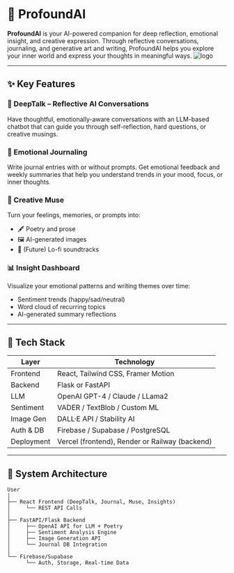# 🌌 ProfoundAI

**ProfoundAI** is your AI-powered companion for deep reflection, emotional insight, and creative expression. Through reflective conversations, journaling, and generative art and writing, ProfoundAI helps you explore your inner world and express your thoughts in meaningful ways.
![logo](https://github.com/user-attachments/assets/528368b0-567d-47a5-aee8-cf1a337e53fd)


---

## ✨ Key Features

### 💬 DeepTalk – Reflective AI Conversations
Have thoughtful, emotionally-aware conversations with an LLM-based chatbot that can guide you through self-reflection, hard questions, or creative musings.

### 📝 Emotional Journaling
Write journal entries with or without prompts. Get emotional feedback and weekly summaries that help you understand trends in your mood, focus, or inner thoughts.

### 🎨 Creative Muse
Turn your feelings, memories, or prompts into:
- 🖋️ Poetry and prose
- 🖼️ AI-generated images
- 🎵 (Future) Lo-fi soundtracks

### 📊 Insight Dashboard
Visualize your emotional patterns and writing themes over time:
- Sentiment trends (happy/sad/neutral)
- Word cloud of recurring topics
- AI-generated summary reflections

---

## 🚀 Tech Stack

| Layer       | Technology                  |
|-------------|-----------------------------|
| Frontend    | React, Tailwind CSS, Framer Motion |
| Backend     | Flask or FastAPI            |
| LLM         | OpenAI GPT-4 / Claude / LLama2 |
| Sentiment   | VADER / TextBlob / Custom ML |
| Image Gen   | DALL·E API / Stability AI   |
| Auth & DB   | Firebase / Supabase / PostgreSQL |
| Deployment  | Vercel (frontend), Render or Railway (backend) |

---

## 🧠 System Architecture

```plaintext
User
│
├── React Frontend (DeepTalk, Journal, Muse, Insights)
│     └── REST API Calls
│
├── FastAPI/Flask Backend
│     ├── OpenAI API for LLM + Poetry
│     ├── Sentiment Analysis Engine
│     ├── Image Generation API
│     └── Journal DB Integration
│
└── Firebase/Supabase
      └── Auth, Storage, Real-time Data
